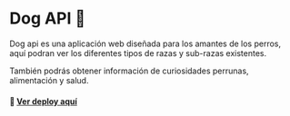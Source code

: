 # Dog API 🐶
Dog api es una aplicación web diseñada para los amantes de los perros, aquí podran ver los diferentes tipos de razas y sub-razas existentes.

También podrás obtener información de curiosidades perrunas, alimentación y salud.


#### 🚀 [Ver deploy aquí](https://dog-api-edb1a.web.app/) 

